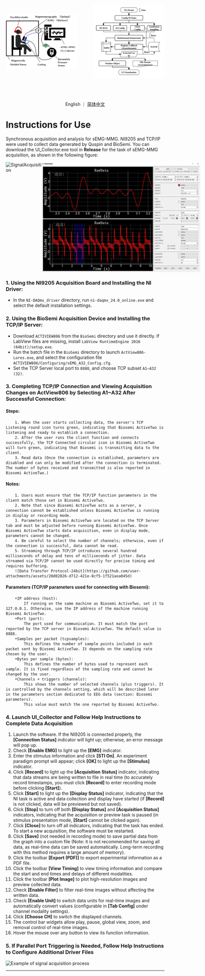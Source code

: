 <div style="display: flex; flex-wrap: nowrap; align-items: center; justify-content: space-between;">
  <img src="https://github.com/transover/sEMG-MMG_SYNC/blob/main/en/SchematicDiagram_SignalAcquisition.svg" alt="SchematicDiagram_SignalAcquisition" style="height: 350px; max-width: 45%; object-fit: contain;">
  <img src="https://github.com/transover/sEMG-MMG_SYNC/blob/main/en/NITaskArchitecture.svg" alt="NITaskArchitecture" style="height: 350px; max-width: 45%; object-fit: contain;">
</div>

<p align="center">
  English
  ｜
  <a href="https://github.com/transover/sEMG-MMG_SYNC/blob/main/en/README.md">简体中文</a>
</p>

# Instructions for Use
Synchronous acquisition and analysis for sEMG-MMG. NI9205 and TCP/IP were used to collect data generated by Quspin and BioSemi.
You can download the UI_Collector.exe tool in **Release** for the task of sEMG-MMG acquisition, as shown in the following figure:

<div style="display: flex; flex-wrap: nowrap; align-items: center; justify-content: space-between;">
  <img src="https://github.com/transover/sEMG-MMG_SYNC/blob/main/ExampleData/SignalAcquisition.gif" alt="SignalAcquisition" style="height: 350px; width: auto; max-width: 45%; object-fit: scale-down;">
  <img src="https://github.com/transover/sEMG-MMG_SYNC/blob/main/ExampleData/SignalPlot.jpg" alt="SiganlPlotWindow" style=height: 350px; width: auto; max-width: 45%; object-fit: scale-down;">
</div>

### 1. Using the NI9205 Acquisition Board and Installing the NI Driver:
- In the `NI-DAQmx_driver` directory, run `ni-daqmx_24.0_online.exe` and select the default installation settings.

### 2. Using the BioSemi Acquisition Device and Installing the TCP/IP Server:
- Download `ACTIVIEW806` from the `BioSemi` directory and use it directly. If LabView files are missing, install `LabView RuntimeEngine 2016 (64bit)/setup.exe`.
- Run the batch file in the `BioSemi` directory to launch `ActView806-Lores.exe`, and select the configuration file `ACTIVIEW806/Configuring/sEMG_A32_Config.cfg`.
- Set the TCP Server local port to `8888`, and choose TCP subset `A1~A32 (32)`.

### 3. Completing TCP/IP Connection and Viewing Acquisition Changes on ActView806 by Selecting A1~A32 After Successful Connection:
#### Steps:
        1. When the user starts collecting data, the server's TCP Listening round icon turns green, indicating that Biosemi ActiveTwo is listening and ready to establish a connection.
        2. After the user runs the client function and connects successfully, the TCP Connected circular icon in Biosemi ActiveTwo will turn green, indicating that Biosemi is transmitting data to the client.
        3. Read data (Once the connection is established, parameters are disabled and can only be modified after the connection is terminated. The number of bytes received and transmitted is also reported in Biosemi ActiveTwo.)

#### Notes:
        1. Users must ensure that the TCP/IP function parameters in the client match those set in Biosemi ActiveTwo.
        2. Note that since Biosemi ActiveTwo acts as a server, a connection cannot be established unless Biosemi ActiveTwo is running in display or recording mode.
        3. Parameters in Biosemi ActiveTwo are located on the TCP Server tab and must be adjusted before running Biosemi ActiveTwo. Once Biosemi ActiveTwo starts data acquisition, even in display mode, parameters cannot be changed.
        4. Be careful to select the number of channels; otherwise, even if the connection is successful, data cannot be read.
        5. Streaming through TCP/IP introduces several hundred milliseconds of delay and tens of milliseconds of jitter. Data streamed via TCP/IP cannot be used directly for precise timing and requires buffering.
        ![Data Transfer Protocol-24bit](https://github.com/user-attachments/assets/20d02826-d712-421e-8cf5-1f521aea045d)

#### Parameters (TCP/IP parameters used for connecting with Biosemi):
        •IP address (host):
            If running on the same machine as Biosemi ActiveTwo, set it to 127.0.0.1. Otherwise, use the IP address of the machine running Biosemi ActiveTwo.
        •Port (port):
            The port used for communication. It must match the port reported by the TCP server in Biosemi ActiveTwo. The default value is 8888.
        •Samples per packet (tcpsamples):
            This defines the number of sample points included in each packet sent by Biosemi ActiveTwo. It depends on the sampling rate chosen by the user.
        •Bytes per sample (bytes):
            This defines the number of bytes used to represent each sample. It is fixed regardless of the sampling rate and cannot be changed by the user.
        •Channels + triggers (channels):
            This shows the number of selected channels (plus triggers). It is controlled by the channels setting, which will be described later in the parameters section dedicated to EEG data (section: Biosemi parameters).
            This value must match the one reported by Biosemi ActiveTwo.

### 4. Launch UI_Collector and Follow Help Instructions to Complete Data Acquisition
1.  Launch the software. If the NI9205 is connected properly, the **[Connection Status]** indicator will light up; otherwise, an error message will pop up.
2.  Check **[Enable EMG]** to light up the **[EMG]** indicator.
3.  Enter the stimulus information and click **[STI On]**. An experiment paradigm prompt will appear; click **[OK]** to light up the **[Stimulus]** indicator.
4.  Click **[Record]** to light up the **[Acquisition Status]** indicator, indicating that data streams are being written to file in real time (to accurately record timestamps, you must click **[Record]** to enter recording mode before clicking **[Start]**).
5.  Click **[Start]** to light up the **[Display Status]** indicator, indicating that the NI task is active and data collection and display have started (if **[Record]** is not clicked, data will be previewed but not saved).
6.  Click **[Stop]** to turn off both **[Display Status]** and **[Acquisition Status]** indicators, indicating that the acquisition or preview task is paused (in stimulus presentation mode, **[Start]** cannot be clicked again).
7.  Click **[Close]** to turn off all indicators, indicating that the task has ended. To start a new acquisition, the software must be restarted.
8.  Click **[Save]** (not needed in recording mode) to save partial data from the graph into a custom file (Note: it is not recommended for saving all data, as real-time data can be saved automatically. Long-term recording with this method requires a large amount of memory).
9.  Click the toolbar **[Export (PDF)]** to export experimental information as a PDF file.
10. Click the toolbar **[View Timing]** to view timing information and compare the start and end times and delays of different modalities.
11. Click the toolbar **[Plot Image]** to plot high-resolution images and preview collected data.
12. Check **[Enable Filter]** to filter real-time images without affecting the written data.
13. Check **[Enable Unit]** to switch data units for real-time images and automatically convert values (configurable in **[Tab Config]** under channel modality settings).
14. Click **[Choose CH]** to switch the displayed channels.
15. The control bar widgets allow play, pause, global view, zoom, and removal control of real-time images.
16. Hover the mouse over any button to view its function information.

### 5. If Parallel Port Triggering is Needed, Follow Help Instructions to Configure Additional Driver Files
![Example of signal acquisition process](https://github.com/user-attachments/assets/cb5fd44a-fc6f-4f79-b5d3-36074266ab10)

------------------------------------------------------------------------------------------------------------------------------------------------------------------
